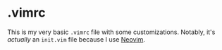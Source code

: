 # .vimrc

This is my very basic `.vimrc` file with some customizations.
Notably, it's _actually_ an `init.vim` file because I use [Neovim](https://neovim.io).
